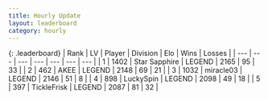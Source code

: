 ```yaml
---
title: Hourly Update
layout: leaderboard
category: hourly
---
```


{: .leaderboard}
| Rank | LV | Player | Division | Elo | Wins | Losses |
| --- | --- | --- | --- | --- | --- | --- |
| <span data-change="0">1</span> | 1402 | <span title="ID: 315148">Star Sapphire</span> | LEGEND | <span data-change="0">2165</span> | <span data-change="0">95</span> | <span data-change="0">33</span> |
| <span data-change="0">2</span> | 462 | <span title="ID: 455100">AKEE</span> | LEGEND | <span data-change="-5">2148</span> | <span data-change="1">69</span> | <span data-change="1">21</span> |
| <span data-change="0">3</span> | 1032 | <span title="ID: 416373">miracle03</span> | LEGEND | <span data-change="5">2146</span> | <span data-change="2">51</span> | <span data-change="1">8</span> |
| <span data-change="0">4</span> | 898 | <span title="ID: 498412">LuckySpin</span> | LEGEND | <span data-change="6">2098</span> | <span data-change="1">49</span> | <span data-change="0">18</span> |
| <span data-change="0">5</span> | 397 | <span title="ID: 512212">TickleFrisk</span> | LEGEND | <span data-change="0">2087</span> | <span data-change="0">81</span> | <span data-change="0">32</span> |